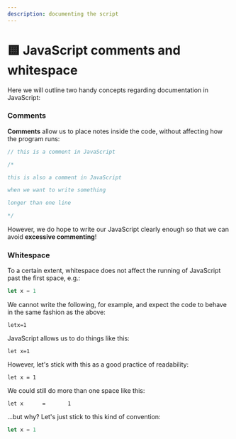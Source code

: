 ```yaml
---
description: documenting the script
---
```


# 🟨 JavaScript comments and whitespace

Here we will outline two handy concepts regarding documentation in JavaScript: &#x20;

### **Comments**

**Comments** allow us to place notes inside the code, without affecting how the program runs:

```javascript
// this is a comment in JavaScript

/* 

this is also a comment in JavaScript

when we want to write something 

longer than one line

*/
```

However, we do hope to write our JavaScript clearly enough so that we can avoid **excessive commenting**!

### Whitespace

To a certain extent, whitespace does not affect the running of JavaScript past the first space, e.g.:

```javascript
let x = 1
```

We cannot write the following, for example, and expect the code to behave in the same fashion as the above:

```
letx=1
```

JavaScript allows us to do things like this:

```
let x=1
```

However, let's stick with this as a good practice of readability:

```
let x = 1 
```

We could still do more than one space like this:

```
let x      =       1  
```

...but why? Let's just stick to this kind of convention:

```javascript
let x = 1
```
